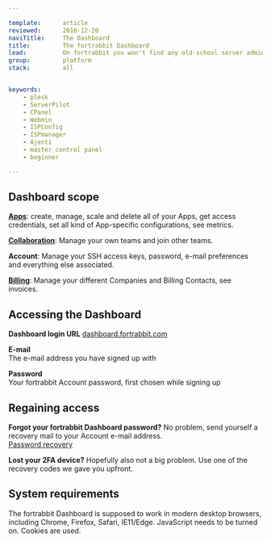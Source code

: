 ```yaml
---

template:      article
reviewed:      2016-12-20
naviTitle:     The Dashboard
title:         The fortrabbit Dashboard
lead:          On fortrabbit you won't find any old-school server admin control panel like CPanel. The fortrabbit dashboard is designed to give you fine-grained control:
group:         platform
stack:         all


keywords:
    - plesk
    - ServerPilot
    - CPanel
    - Webmin
    - ISPConfig
    - ISPmanager
    - Ajenti
    - master control panel
    - beginner

---
```




## Dashboard scope

**[Apps](/app)**: create, manage, scale and delete all of your Apps, get access credentials, set all kind of App-specific configurations, see metrics.

**[Collaboration](/collaboration)**: Manage your own teams and join other teams.

**Account**: Manage your SSH access keys, password, e-mail preferences and everything else associated.

**[Billing](/billing)**: Manage your different Companies and Billing Contacts, see invoices.


## Accessing the Dashboard

**Dashboard login URL** 
[dashboard.fortrabbit.com](https://dashboard.fortrabbit.com)

**E-mail**  
The e-mail address you have signed up with

**Password**  
Your fortrabbit Account password, first chosen while signing up


## Regaining access

**Forgot your fortrabbit Dashboard password?** No problem, send yourself a recovery mail to your Account e-mail address.  
[Password recovery](https://dashboard.fortrabbit.com/password)

**Lost your 2FA device?** Hopefully also not a big problem. Use one of the recovery codes we gave you upfront.



## System requirements

The fortrabbit Dashboard is supposed to work in modern desktop browsers, including Chrome, Firefox, Safari, IE11/Edge. JavaScript needs to be turned on. Cookies are used.